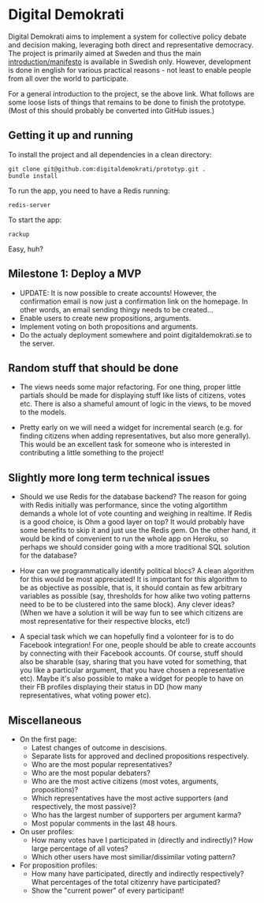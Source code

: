 
Digital Demokrati
=================

Digital Demokrati aims to implement a system for collective policy debate and decision making, leveraging both direct and representative democracy. The project is primarily aimed at Sweden and thus the main [introduction/manifesto](http://digitaldemokrati.se/) is available in Swedish only. However, development is done in english for various practical reasons - not least to enable people from all over the world to participate.

For a general introduction to the project, se the above link. What follows are some loose lists of things that remains to be done to finish the prototype. (Most of this should probably be converted into GitHub issues.)


Getting it up and running
-------------------------

To install the project and all dependencies in a clean directory:

    git clone git@github.com:digitaldemokrati/prototyp.git .
    bundle install

To run the app, you need to have a Redis running:

    redis-server
  
To start the app:

    rackup
    
Easy, huh?


Milestone 1: Deploy a MVP
-------------------------

* UPDATE: It is now possible to create accounts! However, the confirmation email is now just a confirmation link on the homepage. In other words, an email sending thingy needs to be created...
* Enable users to create new propositions, arguments.
* Implement voting on both propositions and arguments.
* Do the actualy deployment somewhere and point digitaldemokrati.se to the server.


Random stuff that should be done
--------------------------------

* The views needs some major refactoring. For one thing, proper little partials should be made for displaying stuff like lists of citizens, votes etc. There is also a shameful amount of logic in the views, to be moved to the models.

* Pretty early on we will need a widget for incremental search (e.g. for finding citizens when adding representatives, but also more generally). This would be an excellent task for someone who is interested in contributing a little something to the project!


Slightly more long term technical issues
----------------------------------------

* Should we use Redis for the database backend? The reason for going with Redis initially was performance, since the voting algortithm demands a whole lot of vote counting and weighing in realtime. If Redis is a good choice, is Ohm a good layer on top? It would probably have some benefits to skip it and just use the Redis gem. On the other hand, it would be kind of convenient to run the whole app on Heroku, so perhaps we should consider going with a more traditional SQL solution for the database?

* How can we programmatically identify political blocs? A clean algorithm for this would be most appreciated! It is important for this algorithm to be as objective as possible, that is, it should contain as few arbitrary variables as possible (say, thresholds for how alike two voting patterns need to be to be clustered into the same block). Any clever ideas? (When we have a solution it will be way fun to see which citizens are most representative for their respective blocks, etc!)

* A special task which we can hopefully find a volonteer for is to do Facebook integration! For one, people should be able to create accounts by connecting with their Facebook accounts. Of course, stuff should also be sharable (say, sharing that you have voted for something, that you like a particular argument, that you have chosen a representative etc). Maybe it's also possible to make a widget for people to have on their FB profiles displaying their status in DD (how many representatives, what voting power etc).


Miscellaneous
-------------

* On the first page:
  * Latest changes of outcome in descisions.
  * Separate lists for approved and declined propositions respectively.
  * Who are the most popular representatives?
  * Who are the most popular debaters?
  * Who are the most active citizens (most votes, arguments, propositions)?
  * Which representatives have the most active supporters (and respectively, the most passive)?
  * Who has the largest number of supporters per argument karma?
  * Most popular comments in the last 48 hours.
* On user profiles:
  * How many votes have I participated in (directly and indirectly)? How large percentage of all votes?
  * Which other users have most similiar/dissimilar voting pattern?
* For proposition profiles:
  * How many have participated, directly and indirectly respectively? What percentages of the total citizenry have participated?
  * Show the "current power" of every participant!
  
  



